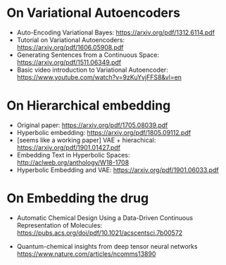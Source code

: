 # On Variational Autoencoders
* Auto-Encoding Variational Bayes: https://arxiv.org/pdf/1312.6114.pdf
* Tutorial on Variational Autoencoders: https://arxiv.org/pdf/1606.05908.pdf
* Generating Sentences from a Continuous Space: https://arxiv.org/pdf/1511.06349.pdf
* Basic video introduction to Variational Autoencoder: https://www.youtube.com/watch?v=9zKuYvjFFS8&vl=en

# On Hierarchical embedding
* Original paper: https://arxiv.org/pdf/1705.08039.pdf
* Hyperbolic embedding: https://arxiv.org/pdf/1805.09112.pdf
* [seems like a working paper] VAE + hierachical: https://arxiv.org/pdf/1901.01427.pdf
* Embedding Text in Hyperbolic Spaces: http://aclweb.org/anthology/W18-1708
* Hyperbolic Embedding and VAE: https://arxiv.org/pdf/1901.06033.pdf

# On Embedding the drug
* Automatic Chemical Design Using a Data-Driven Continuous Representation of Molecules: https://pubs.acs.org/doi/pdf/10.1021/acscentsci.7b00572

* Quantum-chemical insights from deep tensor neural networks
https://www.nature.com/articles/ncomms13890

